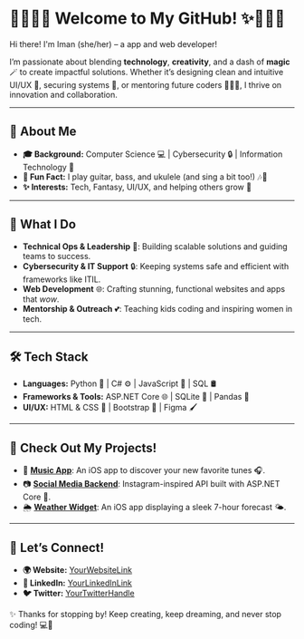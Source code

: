 # 👩🏽‍💻✨ Welcome to My GitHub! ✨👩🏽‍💻

Hi there! I'm Iman (she/her) – a app and web developer!  

I’m passionate about blending **technology**, **creativity**, and a dash of **magic** 🪄 to create impactful solutions. Whether it’s designing clean and intuitive UI/UX 🎨, securing systems 🔐, or mentoring future coders 👩🏽‍🏫, I thrive on innovation and collaboration.  

---

## 🌟 **About Me**  
- **🎓 Background:** Computer Science 💻 | Cybersecurity 🔒 | Information Technology 📡  
- **🎸 Fun Fact:** I play guitar, bass, and ukulele (and sing a bit too!) 🎶🎤  
- **✨ Interests:** Tech, Fantasy, UI/UX, and helping others grow 🌱  

---

## 💼 **What I Do**  
- **Technical Ops & Leadership** 🧩: Building scalable solutions and guiding teams to success.  
- **Cybersecurity & IT Support** 🔒: Keeping systems safe and efficient with frameworks like ITIL.  
- **Web Development** 🌐: Crafting stunning, functional websites and apps that *wow*.  
- **Mentorship & Outreach** 💕: Teaching kids coding and inspiring women in tech.  

---

## 🛠️ **Tech Stack**  
- **Languages:** Python 🐍 | C# ⚙️ | JavaScript 🌟 | SQL 🛢️  
- **Frameworks & Tools:** ASP.NET Core 🌐 | SQLite 📂 | Pandas 🐼  
- **UI/UX:** HTML & CSS 🌸 | Bootstrap 🌈 | Figma 🖌️  

---

## 📌 **Check Out My Projects!**  
- 🎵 **[Music App](#)**: An iOS app to discover your new favorite tunes 🎧.  
- 📷 **[Social Media Backend](#)**: Instagram-inspired API built with ASP.NET Core 📸.  
- 🌦️ **[Weather Widget](#)**: An iOS app displaying a sleek 7-hour forecast 🌤️.  

---

## 🌻 **Let’s Connect!**  
- **🌍 Website:** [YourWebsiteLink](#)  
- **💼 LinkedIn:** [YourLinkedInLink](#)  
- **🐦 Twitter:** [YourTwitterHandle](#)  

✨ Thanks for stopping by! Keep creating, keep dreaming, and never stop coding! 💻💖
